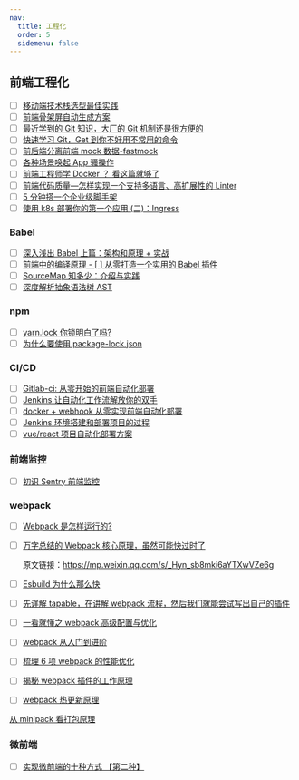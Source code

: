 ```yaml
---
nav:
  title: 工程化
  order: 5
  sidemenu: false
---
```


## 前端工程化

- [ ] [移动端技术栈选型最佳实践](https://mp.weixin.qq.com/s/ZgyZuJpSkK1yUqWeOeJZeg)
- [ ] [前端骨架屏自动生成方案](https://mp.weixin.qq.com/s/0n8JeByNVg-mPxubfAGoWQ)
- [ ] [最近学到的 Git 知识，大厂的 Git 机制还是很方便的](https://mp.weixin.qq.com/s/1mqpMOwMPrpvA_NM8or6lg)
- [ ] [快速学习 Git，Get 到你不好用不常用的命令](https://mp.weixin.qq.com/s/JgMo12ICKOJNjJIpCZ45jw)
- [ ] [前后端分离前端 mock 数据-fastmock](https://mp.weixin.qq.com/s/728Hbu_zv_Q_ovjVjJ3dqA)
- [ ] [各种场景唤起 App 骚操作](https://juejin.cn/post/6844903993152372749)
- [ ] [前端工程师学 Docker ？ 看这篇就够了](https://mp.weixin.qq.com/s/NumAtBvPkUoGKxQdwAn-xQ)
- [ ] [前端代码质量—怎样实现一个支持多语言、高扩展性的 Linter](https://mp.weixin.qq.com/s/W4hU9sGoKAVHe5-drhpduA)
- [ ] [5 分钟搭一个企业级脚手架](https://mp.weixin.qq.com/s/kKStWjNqpavJYeJpiH3Byw)
- [ ] [使用 k8s 部署你的第一个应用 (二)：Ingress](https://mp.weixin.qq.com/s/lOqTYfZ_uKAq5K1qDLJudg)

### Babel

- [ ] [深入浅出 Babel 上篇：架构和原理 + 实战](https://mp.weixin.qq.com/s/kJcsNs0SsQSTrmOMVdGM7A)
- [ ] [前端中的编译原理 - [ ] 从零打造一个实用的 Babel 插件](https://mp.weixin.qq.com/s/Cj0PcLurNyqFBfac01bt4A)
- [ ] [SourceMap 知多少：介绍与实践](https://mp.weixin.qq.com/s/j3jVPNgg4WCnI7RBJTxktA)
- [ ] [深度解析抽象语法树 AST](https://mp.weixin.qq.com/s/3P7MWMvlkV0D6NGKOVJO-g)

### npm

- [ ] [yarn.lock 你锁明白了吗?](https://mp.weixin.qq.com/s/25UnynJa6Ej8NjyGYpgUUg)
- [ ] [为什么要使用 package-lock.json](https://mp.weixin.qq.com/s/rycWxnTQUkoyLi1OJ8BLAg)

### CI/CD

- [ ] [Gitlab-ci: 从零开始的前端自动化部署](https://mp.weixin.qq.com/s/c8P69DRy--kg8hgA8mQwvg)
- [ ] [Jenkins 让自动化工作流解放你的双手](https://mp.weixin.qq.com/s/WdNfiwMSovPbeqIPIknPUw)
- [ ] [docker + webhook 从零实现前端自动化部署](https://mp.weixin.qq.com/s/fEFZ1q1v2aF0-0bIbtcOAw)
- [ ] [Jenkins 环境搭建和部署项目的过程](https://mp.weixin.qq.com/s/fNGwlVJd8xPd_xHpesc2dg)
- [ ] [vue/react 项目自动化部署方案](https://mp.weixin.qq.com/s/g5waFBvlSZo8QRVs4xrIiQ)

### 前端监控

- [ ] [初识 Sentry 前端监控](https://mp.weixin.qq.com/s/nhrjLW-3ac49u_H2FAWugA)

### webpack

- [ ] [Webpack 是怎样运行的?](https://mp.weixin.qq.com/s/IBcmdYCrKKoh9Zum22Tjig)

- [ ] [万字总结的 Webpack 核心原理，虽然可能快过时了](https://github.com/Lokep/day-day-up/blob/master/docs/6.前端工程化/webpack/万字总结的Webpack20%核心原理，虽然可能快过时了.md)

  原文链接：https://mp.weixin.qq.com/s/_Hyn_sb8mki6aYTXwVZe6g

- [ ] [Esbuild 为什么那么快](https://mp.weixin.qq.com/s/BCL1Cm64mps4cZe_V26Wtw)

- [ ] [先详解 tapable，在讲解 webpack 流程，然后我们就能尝试写出自己的插件](https://mp.weixin.qq.com/s/PioQxj-uHQBfhcvBI2z8aw)

- [ ] [一看就懂之 webpack 高级配置与优化](https://mp.weixin.qq.com/s/lBRFg_NNITBX3vgzhmNtaQ)

- [ ] [webpack 从入门到进阶](https://juejin.cn/post/6844903998537859086)

- [ ] [梳理 6 项 webpack 的性能优化](https://mp.weixin.qq.com/s/ZU2VOPJ5mqPGzVGa9YpHCQ)

- [ ] [揭秘 webpack 插件的工作原理](https://mp.weixin.qq.com/s/AWIJeh0uTxgH2XG6mSaY5g)

- [ ] [webpack 热更新原理](https://mp.weixin.qq.com/s/8bn_7QWc4p-sxQH7rdmRrg)

[从 minipack 看打包原理](https://mp.weixin.qq.com/s/3j1RiBIfazr9fEZ33S__bw)

### 微前端

- [ ] [实现微前端的十种方式 【第二种】](https://mp.weixin.qq.com/s/SCl1t5KJm0PPfZmwexeckA)
